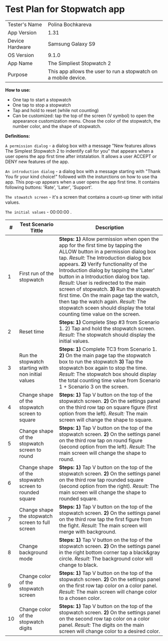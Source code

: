 # Test Plan for Stopwatch app

| |  |
|------------------|-------------------|
| Tester's Name   |Polina Bochkareva|
| App Version  | 1\.31             |
| Device Hardware| Samsung Galaxy S9 |
| OS Version   | 9\.1\.0           |
| App Name   | The Simpliest Stopwatch 2           |
| Purpose   | This app allows the user to run a stopwatch on a mobile device.  |

**How to use:**
- One tap to start a stopwatch
- One tap to stop a stopwatch 
- Tap and hold to reset (while not counting)
- Can be customized: tap the top of the screen (V symbol) to open the appearance customization menu. Chose the color of the stopwatch, the number color, and the shape of stopwatch.

**Definitions:**

`A permission dialog` - a dialog box with a message "New features allows The Simplest Stopwatch 2 to indentify call for you" that appears when a user opens the app first time after intstalation. It allows a user ACCEPT or DENY new features of the app. 

`An introduction dialog` - a dialog box with a message starting with "Thank You fir your kind choice!" followed with the insturctions on how to use tha app. This pop-up appears when a user opens the app first time. It contains following buttons: 'Rate', 'Later', 'Support'. 

`The stowatch screen` - it's a screen that contains a count-up timer with initial values.

`The initial values` - 00:00:00 .

| # | Test Scenario Tittle | Description                                                                                                                                                                                                                                                                                                                                                                                                                                                                                                                                                  |
|---|----------------------|--------------------------------------------------------------------------------------------------------------------------------------------------------------------------------------------------------------------------------------------------------------------------------------------------------------------------------------------------------------------------------------------------------------------------------------------------------------------------------------------------------------------------------------------------------------|
|  1 |       First run of the stopwatch                |  **Steps:  1)** Allow permission when open the app for the first time by tapping the ALLOW button in a permission dialog box tap.   *Result:*  The Introduction dialog box appears. **2)**  Verify functionality of the Introduction dialog by tapping the 'Later' button in a Introduction dialog box tap.  *Result:*  User is redirected to the main screen of stopwatch. **3)** Run the stopwatch first time. On the main page tap the watch, then tap the watch again. *Result:*  The stopwatch sceen should display the total counting time value on the screen. |
| 2  | Reset time                                             | **Steps: 1)**  Complete Step #3 from Scenario 1. 2) Tap and hold the stopwatch screen. *Result:* The stopwatch should display the initial values.                                                                                                                                                                                                                                                                                                                                                                                                                        |
| 3  | Run the stopwatch starting with non initial values     | **Steps: 1)**  Complete TC3 from Scenario 1. **2)** On the main page tap the stopwatch box to run the stopwatch **3)** Tap the stopwatch box again to stop the time. *Result:* The stopwatch box should display the total counting time value from Scenario 1 + Scenario 3 on the screen.                                                                                                                                                                                                                                                                                      |
| 4  | Change shape of the stopwatch screen to square         | **Steps: 1)** Tap V button on the top of the stopwatch screen. **2)** On the settings panel on the third row tap on square figure (first option from the left). *Result:* The main screen will change the shape to square.                                                                                                                                                                                                                                                                                                                                                    |
| 5  | Change shape of the stopwatch screen to round          | **Steps: 1)**  Tap V button on the top of the stopwatch screen. **2)** On the settings panel on the third row tap on round figure (second option from the left). *Result:* The main screen will change the shape to round.                                                                                                                                                                                                                                                                                                                                                     |
| 6  | Change shape of the stopwatch screen to rounded square | **Steps: 1)** Tap V button on the top of the stopwatch screen. **2)** On the settings panel on the third row tap rounded square (second option from the right). *Result:* The main screen will change the shape to rounded square.                                                                                                                                                                                                                                                                                                                                            |
| 7  | Change shape the stopwatch screen to full screen       | **Steps: 1)** Tap V button on the top of the stopwatch screen. **2)** On the settings panel on the third row tap the first figure from the fight. *Result:* The main screen will merge with background.                                                                                                                                                                                                                                                                                                                                                                       |
| 8  | Change background mode                                 | **Steps: 1)** Tap V button on the top of the stopwatch screen. **2)** On the settings panel in the right bottom corner tap a black&gray circle. *Result:* The background  color will change to black.                                                                                                                                                                                                                                                                                                                                                                         |
| 9  | Change color of the stopwatch screen                   | **Steps: 1)** Tap V button on the top of the stopwatch screen. **2)** On the settings panel on the first row tap color on a color panel. *Result:* The main screen will change color to a chosen color.                                                                                                                                                                                                                                                                                                                                                                      |
| 10 | Change color of the stopwatch digits                   | **Steps: 1)** Tap V button on the top of the stopwatch screen. **2)** On the settings panel on the second row tap color on a color panel. *Result:* The digits on the main screen will change color to a desired color. 